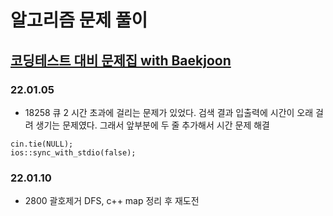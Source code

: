 # 알고리즘 문제 풀이

## [코딩테스트 대비 문제집 with Baekjoon](https://github.com/tony9402/baekjoon)

### 22.01.05

* 18258 큐 2
 시간 초과에 걸리는 문제가 있었다.
 검색 결과 입출력에 시간이 오래 걸려 생기는 문제였다.
 그래서 앞부분에 두 줄 추가해서 시간 문제 해결
 ```
 cin.tie(NULL);
 ios::sync_with_stdio(false);
 ```
 
 ### 22.01.10

* 2800 괄호제거
 DFS, c++ map 정리 후 재도전


